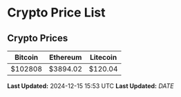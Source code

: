 # Crypto Price List

## Crypto Prices
| Bitcoin | Ethereum | Litecoin |
| ------- | -------- | -------- |
| $102808 | $3894.02 | $120.04 |
**Last Updated:** 2024-12-15 15:53 UTC
**Last Updated:** $DATE$
